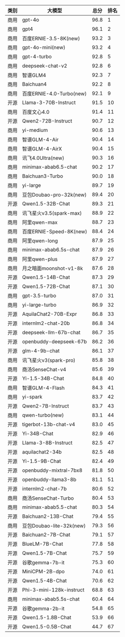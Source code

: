 
| 类别 | 大模型                         | 总分  | 排名 |
|-----|------------------------------|------|----|
|商用|gpt-4o|96.8|1|
|商用|gpt4|96.1|2|
|商用|百度ERNIE-3.5-8K(new)|93.2|3|
|商用|gpt-4o-mini(new)|93.2|4|
|商用|gpt-4-turbo|92.8|5|
|商用|deepseek-chat-v2|92.8|6|
|商用|智谱GLM4|92.3|7|
|商用|Baichuan4|92.2|8|
|商用|百度ERNIE-4.0-Turbo(new)|92.1|9|
|开源|Llama-3-70B-Instruct|91.5|10|
|商用|百度文心4.0|91.4|11|
|开源|Qwen2-72B-Instruct|90.7|12|
|商用|yi-medium|90.6|13|
|商用|智谱GLM-4-Air|90.4|14|
|商用|智谱GLM-4-AirX|90.4|15|
|商用|讯飞4.0Ultra(new)|90.3|16|
|商用|minimax-abab6.5-chat|90.2|17|
|商用|Baichuan3-Turbo|90.0|18|
|商用|yi-large|89.7|19|
|商用|豆包Doubao-pro-32k(new)|89.4|20|
|开源|Qwen1.5-32B-Chat|89.3|21|
|商用|讯飞星火v3.5(spark-max)|88.9|22|
|商用|阿里qwen-max|88.7|23|
|商用|百度ERNIE-Speed-8K(new)|88.4|24|
|商用|阿里qwen-long|87.9|25|
|商用|minimax-abab6.5s-chat|87.9|26|
|商用|阿里qwen-plus|87.9|27|
|商用|月之暗面moonshot-v1-8k|87.6|28|
|开源|Qwen1.5-14B-Chat|87.3|29|
|开源|Qwen1.5-72B-Chat|87.1|30|
|商用|gpt-3.5-turbo|87.0|31|
|商用|yi-large-turbo|86.9|32|
|开源|AquilaChat2-70B-Expr|86.8|33|
|开源|internlm2-chat-20b|86.8|34|
|开源|deepseek-llm-67b-chat|86.7|35|
|开源|openbuddy-deepseek-67b|86.2|36|
|开源|glm-4-9b-chat|86.1|37|
|商用|讯飞星火v3(spark-pro)|85.8|38|
|商用|商汤SenseChat-v4|85.6|39|
|开源|Yi-1.5-34B-Chat|84.8|40|
|商用|智谱GLM-4-Flash|84.3|41|
|商用|yi-spark|83.7|42|
|开源|Qwen2-7B-Instruct|83.7|43|
|商用|qwen-turbo(new)|83.1|44|
|开源|tigerbot-13b-chat-v4|83.0|45|
|开源|Yi-34B-Chat|82.9|46|
|开源|Llama-3-8B-Instruct|82.5|47|
|开源|aquilachat2-34b|82.5|48|
|开源|Yi-1.5-9B-Chat|82.4|49|
|开源|openbuddy-mixtral-7bx8|81.8|50|
|开源|openbuddy-llama3-8b|81.1|51|
|开源|internlm2-chat-7b|80.6|52|
|商用|商汤SenseChat-Turbo|80.4|53|
|商用|minimax-abab5.5-chat|80.3|54|
|开源|Baichuan2-13B-Chat|79.4|55|
|商用|豆包Doubao-lite-32k(new)|79.3|56|
|开源|Baichuan2-7B-Chat|79.1|57|
|开源|BlueLM-7B-Chat|77.8|58|
|开源|Qwen1.5-7B-Chat|75.7|59|
|开源|谷歌gemma-7b-it|75.3|60|
|开源|MiniCPM-2B-dpo|74.0|61|
|开源|Qwen1.5-4B-Chat|70.6|62|
|开源|Phi-3-mini-128k-instruct|68.8|63|
|商用|minimax-abab5.5s-chat|60.4|64|
|开源|谷歌gemma-2b-it|54.8|65|
|开源|Qwen1.5-1.8B-Chat|53.9|66|
|开源|Qwen1.5-0.5B-Chat|44.7|67|

